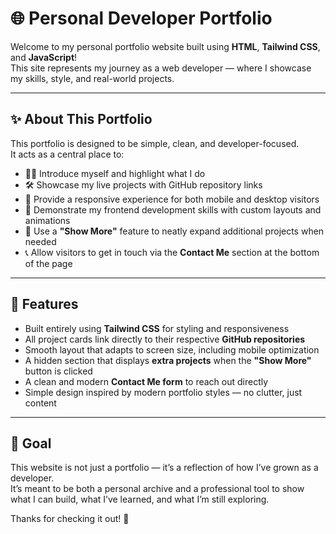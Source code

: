 # 🌐 Personal Developer Portfolio

Welcome to my personal portfolio website built using **HTML**, **Tailwind CSS**, and **JavaScript**!  
This site represents my journey as a web developer — where I showcase my skills, style, and real-world projects.

---

## ✨ About This Portfolio

This portfolio is designed to be simple, clean, and developer-focused.  
It acts as a central place to:

- 🧑‍💻 Introduce myself and highlight what I do  
- 🛠️ Showcase my live projects with GitHub repository links  
- 📱 Provide a responsive experience for both mobile and desktop visitors  
- 🎨 Demonstrate my frontend development skills with custom layouts and animations  
- 📂 Use a **"Show More"** feature to neatly expand additional projects when needed  
- 📞 Allow visitors to get in touch via the **Contact Me** section at the bottom of the page  

---

## 🚀 Features

- Built entirely using **Tailwind CSS** for styling and responsiveness  
- All project cards link directly to their respective **GitHub repositories**  
- Smooth layout that adapts to screen size, including mobile optimization  
- A hidden section that displays **extra projects** when the **"Show More"** button is clicked  
- A clean and modern **Contact Me form** to reach out directly  
- Simple design inspired by modern portfolio styles — no clutter, just content

---

## 🧭 Goal

This website is not just a portfolio — it’s a reflection of how I’ve grown as a developer.  
It’s meant to be both a personal archive and a professional tool to show what I can build, what I’ve learned, and what I’m still exploring.

Thanks for checking it out! 🌱
